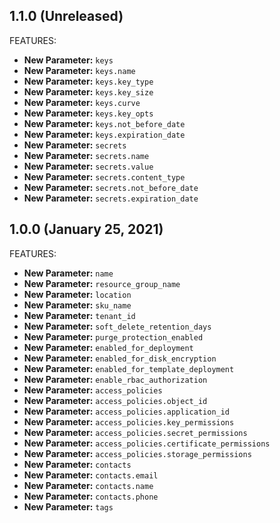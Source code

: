 ## 1.1.0 (Unreleased)

FEATURES:

* **New Parameter:** `keys`
* **New Parameter:** `keys.name`
* **New Parameter:** `keys.key_type`
* **New Parameter:** `keys.key_size`
* **New Parameter:** `keys.curve`
* **New Parameter:** `keys.key_opts`
* **New Parameter:** `keys.not_before_date`
* **New Parameter:** `keys.expiration_date`
* **New Parameter:** `secrets`
* **New Parameter:** `secrets.name`
* **New Parameter:** `secrets.value`
* **New Parameter:** `secrets.content_type`
* **New Parameter:** `secrets.not_before_date`
* **New Parameter:** `secrets.expiration_date`

## 1.0.0 (January 25, 2021)

FEATURES:

* **New Parameter:** `name`
* **New Parameter:** `resource_group_name`
* **New Parameter:** `location`
* **New Parameter:** `sku_name`
* **New Parameter:** `tenant_id`
* **New Parameter:** `soft_delete_retention_days`
* **New Parameter:** `purge_protection_enabled`
* **New Parameter:** `enabled_for_deployment`
* **New Parameter:** `enabled_for_disk_encryption`
* **New Parameter:** `enabled_for_template_deployment`
* **New Parameter:** `enable_rbac_authorization`
* **New Parameter:** `access_policies`
* **New Parameter:** `access_policies.object_id`
* **New Parameter:** `access_policies.application_id`
* **New Parameter:** `access_policies.key_permissions`
* **New Parameter:** `access_policies.secret_permissions`
* **New Parameter:** `access_policies.certificate_permissions`
* **New Parameter:** `access_policies.storage_permissions`
* **New Parameter:** `contacts`
* **New Parameter:** `contacts.email`
* **New Parameter:** `contacts.name`
* **New Parameter:** `contacts.phone`
* **New Parameter:** `tags`